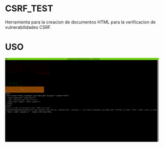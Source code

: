# CSRF_TEST
Herramienta para la creacion de documentos HTML para la verificacion de vulnerabilidades CSRF.
# USO
![Funcionamiento de la herramienta](https://github.com/CyberPhant0m/CSRF_TEST/blob/main/image/DeepinScreenshot_Navigator_20201113233849.png)
